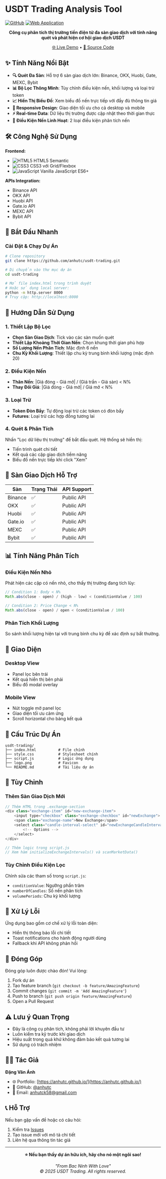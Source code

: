 # USDT Trading Analysis Tool

[![GitHub](https://img.shields.io/badge/GitHub-Repository-blue?logo=github)](https://github.com/anhutc/usdt-trading)
[![Web Application](https://img.shields.io/badge/Web-App-brightgreen)](https://anhutc.github.io/usdt-trading/)

<div align="center">

**Công cụ phân tích thị trường tiền điện tử đa sàn giao dịch với tính năng quét và phát hiện cơ hội giao dịch USDT**

[🌐 Live Demo](https://anhutc.github.io/usdt.html) • [📁 Source Code](https://github.com/anhutc/usdt-trading)

</div>

## ✨ Tính Năng Nổi Bật

- **🔍 Quét Đa Sàn**: Hỗ trợ 6 sàn giao dịch lớn: Binance, OKX, Huobi, Gate, MEXC, Bybit
- **📊 Bộ Lọc Thông Minh**: Tùy chỉnh điều kiện nến, khối lượng và loại trừ token
- **📈 Hiển Thị Biểu Đồ**: Xem biểu đồ nến trực tiếp với đầy đủ thông tin giá
- **📱 Responsive Design**: Giao diện tối ưu cho cả desktop và mobile
- **⚡ Real-time Data**: Dữ liệu thị trường được cập nhật theo thời gian thực
- **🎯 Điều Kiện Nến Linh Hoạt**: 2 loại điều kiện phân tích nến

## 🛠 Công Nghệ Sử Dụng

**Frontend:**
- ![HTML5](https://skillicons.dev/icons?i=html) HTML5 Semantic
- ![CSS3](https://skillicons.dev/icons?i=css) CSS3 với Grid/Flexbox
- ![JavaScript](https://skillicons.dev/icons?i=js) Vanilla JavaScript ES6+

**APIs Integration:**
- Binance API
- OKX API  
- Huobi API
- Gate.io API
- MEXC API
- Bybit API

## 🚀 Bắt Đầu Nhanh

### Cài Đặt & Chạy Dự Án

```bash
# Clone repository
git clone https://github.com/anhutc/usdt-trading.git

# Di chuyển vào thư mục dự án
cd usdt-trading

# Mở file index.html trong trình duyệt
# Hoặc sử dụng local server:
python -m http.server 8000
# Truy cập: http://localhost:8000
```

## 📖 Hướng Dẫn Sử Dụng

### 1. Thiết Lập Bộ Lọc
- **Chọn Sàn Giao Dịch**: Tick vào các sàn muốn quét
- **Thiết Lập Khoảng Thời Gian Nến**: Chọn khung thời gian phù hợp
- **Số Lượng Nến Phân Tích**: Mặc định 6 nến
- **Chu Kỳ Khối Lượng**: Thiết lập chu kỳ trung bình khối lượng (mặc định 20)

### 2. Điều Kiện Nến
- **Thân Nến**: |Giá đóng - Giá mở| / (Giá trần - Giá sàn) < N%
- **Thay Đổi Giá**: |Giá đóng - Giá mở| / Giá mở < N%

### 3. Loại Trừ
- **Token Đòn Bẩy**: Tự động loại trừ các token có đòn bẩy
- **Futures**: Loại trừ các hợp đồng tương lai

### 4. Quét & Phân Tích
Nhấn "Lọc dữ liệu thị trường" để bắt đầu quét. Hệ thống sẽ hiển thị:
- Tiến trình quét chi tiết
- Kết quả các cặp giao dịch tiềm năng
- Biểu đồ nến trực tiếp khi click "Xem"

## 🏪 Sàn Giao Dịch Hỗ Trợ

| Sàn | Trạng Thái | API Support |
|-----|------------|-------------|
| Binance | ✅ | Public API |
| OKX | ✅ | Public API |
| Huobi | ✅ | Public API |
| Gate.io | ✅ | Public API |
| MEXC | ✅ | Public API |
| Bybit | ✅ | Public API |

## 📊 Tính Năng Phân Tích

### Điều Kiện Nến Nhỏ
Phát hiện các cặp có nến nhỏ, cho thấy thị trường đang tích lũy:
```javascript
// Condition 1: Body < N%
Math.abs(close - open) / (high - low) < (conditionValue / 100)

// Condition 2: Price Change < N%  
Math.abs(close - open) / open < (conditionValue / 100)
```

### Phân Tích Khối Lượng
So sánh khối lượng hiện tại với trung bình chu kỳ để xác định sự bất thường.

## 🎨 Giao Diện

### Desktop View
- Panel lọc bên trái
- Kết quả hiển thị bên phải
- Biểu đồ modal overlay

### Mobile View  
- Nút toggle mở panel lọc
- Giao diện tối ưu cảm ứng
- Scroll horizontal cho bảng kết quả

## 📁 Cấu Trúc Dự Án

```
usdt-trading/
├── index.html          # File chính
├── style.css           # Stylesheet chính
├── script.js           # Logic ứng dụng
├── logo.png            # Favicon
└── README.md           # Tài liệu dự án
```

## 🔧 Tùy Chỉnh

### Thêm Sàn Giao Dịch Mới
```javascript
// Thêm HTML trong .exchange-section
<div class="exchange-item" id="new-exchange-item">
    <input type="checkbox" class="exchange-checkbox" id="newExchange">
    <span class="exchange-name">New Exchange</span>
    <select class="candle-interval-select" id="newExchangeCandleInterval" disabled>
        <!-- Options -->
    </select>
</div>

// Thêm logic trong script.js
// Xem hàm initializeExchangeIntervals() và scanMarketData()
```

### Tùy Chỉnh Điều Kiện Lọc
Chỉnh sửa các tham số trong `script.js`:
- `conditionValue`: Ngưỡng phần trăm
- `numberOfCandles`: Số nến phân tích
- `volumePeriods`: Chu kỳ khối lượng

## 🐛 Xử Lý Lỗi

Ứng dụng bao gồm cơ chế xử lý lỗi toàn diện:
- Hiển thị thông báo lỗi chi tiết
- Toast notifications cho hành động người dùng
- Fallback khi API không phản hồi

## 🤝 Đóng Góp

Đóng góp luôn được chào đón! Vui lòng:

1. Fork dự án
2. Tạo feature branch (`git checkout -b feature/AmazingFeature`)
3. Commit changes (`git commit -m 'Add AmazingFeature'`)
4. Push to branch (`git push origin feature/AmazingFeature`)
5. Open a Pull Request

## ⚠️ Lưu ý Quan Trọng

- Đây là công cụ phân tích, không phải lời khuyên đầu tư
- Luôn kiểm tra kỹ trước khi giao dịch
- Hiệu suất trong quá khứ không đảm bảo kết quả tương lai
- Sử dụng có trách nhiệm

## 👨‍💻 Tác Giả

**Đặng Văn Ánh**
- 🌐 Portfolio: [https://anhutc.github.io/](https://anhutc.github.io/)
- 💼 GitHub: [@anhutc](https://github.com/anhutc)
- 📧 Email: [anhutck58@gmail.com](mailto:anhutck58@gmail.com)

## 📞 Hỗ Trợ

Nếu bạn gặp vấn đề hoặc có câu hỏi:
1. Kiểm tra [Issues](https://github.com/anhutc/usdt-trading/issues)
2. Tạo issue mới với mô tả chi tiết
3. Liên hệ qua thông tin tác giả

---

<div align="center">

**⭐ Nếu bạn thấy dự án hữu ích, hãy cho nó một ngôi sao!**

*"From Bac Ninh With Love"*  
*© 2025 USDT Trading. All rights reserved.*

</div>
